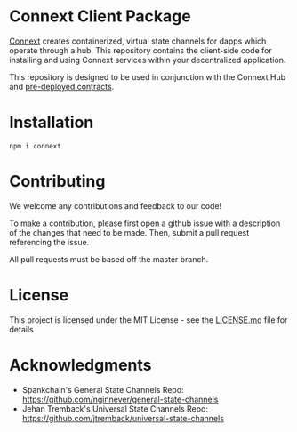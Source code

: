# Connext Client Package
[Connext](http://connext.network) creates containerized, virtual state channels for dapps which operate through a hub. This repository contains the client-side code for installing and using Connext services within your decentralized application.

This repository is designed to be used in conjunction with the Connext Hub and [pre-deployed contracts]().

# Installation
`npm i connext`

# Contributing

We welcome any contributions and feedback to our code!

To make a contribution, please first open a github issue with a description of the changes that need to be made. Then, submit a pull request referencing the issue.

All pull requests must be based off the master branch.


# License

This project is licensed under the MIT License - see the [LICENSE.md](LICENSE.md) file for details

# Acknowledgments

* Spankchain's General State Channels Repo: https://github.com/nginnever/general-state-channels
* Jehan Tremback's Universal State Channels Repo: https://github.com/jtremback/universal-state-channels
